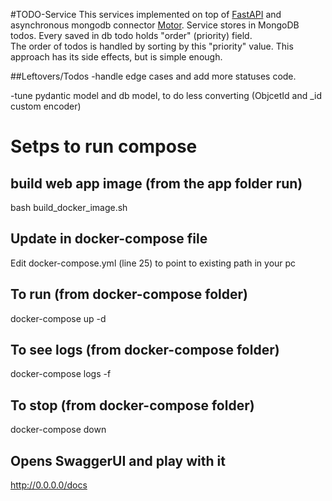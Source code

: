 #TODO-Service
This services implemented on top of [FastAPI](https://fastapi.tiangolo.com/) and
asynchronous mongodb connector [Motor](https://motor.readthedocs.io/en/stable/).
Service stores in MongoDB todos. Every saved in db todo holds "order" (priority) field.  
The order of todos is handled by sorting by this "priority" value. 
This approach has its side effects, but is simple enough. 

##Leftovers/Todos
-handle edge cases and add more statuses code.

-tune pydantic model and db model, to do less converting (ObjcetId and _id custom encoder)


# Setps to run compose
## build web app image (from the app folder run)
bash build_docker_image.sh

## Update in docker-compose file
Edit docker-compose.yml (line 25) to point to existing path in your pc

## To run (from docker-compose folder)
docker-compose up -d

## To see logs (from docker-compose folder)
docker-compose logs -f

## To stop (from docker-compose folder)
docker-compose down

## Opens SwaggerUI and play with it
http://0.0.0.0/docs